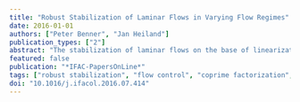 ```yaml
---
title: "Robust Stabilization of Laminar Flows in Varying Flow Regimes"
date: 2016-01-01
authors: ["Peter Benner", "Jan Heiland"]
publication_types: ["2"]
abstract: "The stabilization of laminar flows on the base of linearizations and feedback controllers has been the subject of many recent theoretical and computational studies. However, the applicability of the standard approaches is limited due to the inherent fragility of observer based controllers with respect to arbitrary small changes in the system. We show that a slight variation in the Reynolds number of a flow setup amounts to a coprime factor perturbation in the associated linear transfer function. Based on these findings, we argue that known concepts from robust control can be exploited to come up with an output feedback law that can stabilize the cylinder wake over the transition period from a stable to a stabilized regime."
featured: false
publication: "*IFAC-PapersOnLine*"
tags: ["robust stabilization", "flow control", "coprime factorization", "perturbation theory", "nonlinear control systems", "linearization"]
doi: "10.1016/j.ifacol.2016.07.414"
---
```


